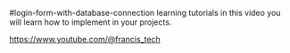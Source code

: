 #login-form-with-database-connection
learning tutorials in this video you will learn how to implement in your projects. 

https://www.youtube.com/@francis_tech 

